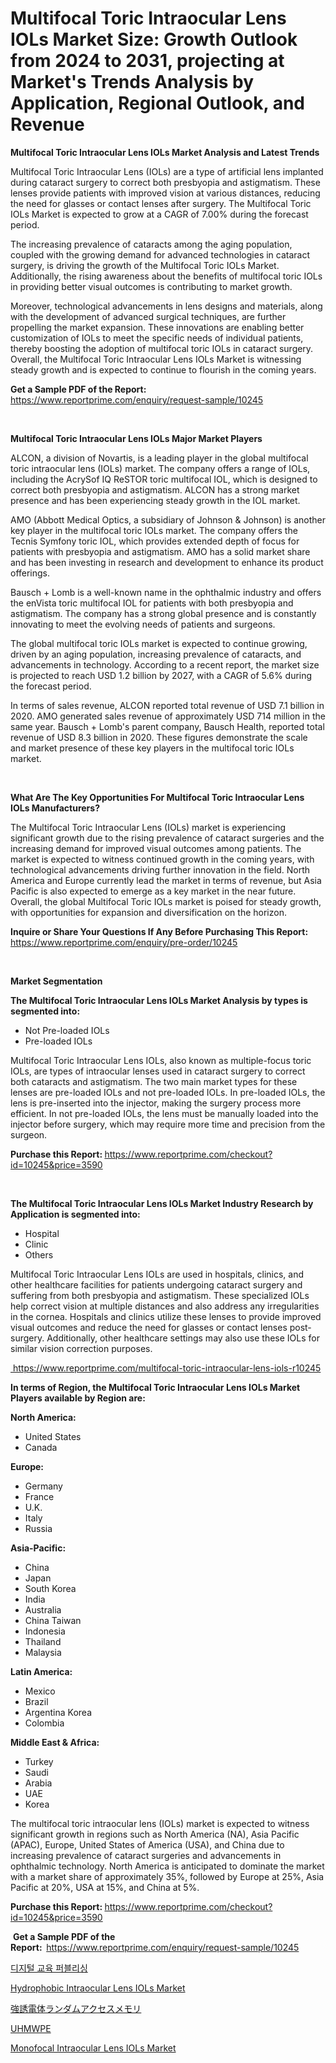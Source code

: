 <p><h1>Multifocal Toric Intraocular Lens IOLs Market Size: Growth Outlook from 2024 to 2031, projecting at Market's Trends Analysis by Application, Regional Outlook, and Revenue</h1></p><p><strong>Multifocal Toric Intraocular Lens IOLs Market Analysis and Latest Trends</strong></p>
<p><p>Multifocal Toric Intraocular Lens (IOLs) are a type of artificial lens implanted during cataract surgery to correct both presbyopia and astigmatism. These lenses provide patients with improved vision at various distances, reducing the need for glasses or contact lenses after surgery. The Multifocal Toric IOLs Market is expected to grow at a CAGR of 7.00% during the forecast period.</p><p>The increasing prevalence of cataracts among the aging population, coupled with the growing demand for advanced technologies in cataract surgery, is driving the growth of the Multifocal Toric IOLs Market. Additionally, the rising awareness about the benefits of multifocal toric IOLs in providing better visual outcomes is contributing to market growth.</p><p>Moreover, technological advancements in lens designs and materials, along with the development of advanced surgical techniques, are further propelling the market expansion. These innovations are enabling better customization of IOLs to meet the specific needs of individual patients, thereby boosting the adoption of multifocal toric IOLs in cataract surgery. Overall, the Multifocal Toric Intraocular Lens IOLs Market is witnessing steady growth and is expected to continue to flourish in the coming years.</p></p>
<p><strong>Get a Sample PDF of the Report:&nbsp;</strong> <a href="https://www.reportprime.com/enquiry/request-sample/10245">https://www.reportprime.com/enquiry/request-sample/10245</a></p>
<p>&nbsp;</p>
<p><strong>Multifocal Toric Intraocular Lens IOLs Major Market Players</strong></p>
<p><p>ALCON, a division of Novartis, is a leading player in the global multifocal toric intraocular lens (IOLs) market. The company offers a range of IOLs, including the AcrySof IQ ReSTOR toric multifocal IOL, which is designed to correct both presbyopia and astigmatism. ALCON has a strong market presence and has been experiencing steady growth in the IOL market.</p><p>AMO (Abbott Medical Optics, a subsidiary of Johnson & Johnson) is another key player in the multifocal toric IOLs market. The company offers the Tecnis Symfony toric IOL, which provides extended depth of focus for patients with presbyopia and astigmatism. AMO has a solid market share and has been investing in research and development to enhance its product offerings.</p><p>Bausch + Lomb is a well-known name in the ophthalmic industry and offers the enVista toric multifocal IOL for patients with both presbyopia and astigmatism. The company has a strong global presence and is constantly innovating to meet the evolving needs of patients and surgeons.</p><p>The global multifocal toric IOLs market is expected to continue growing, driven by an aging population, increasing prevalence of cataracts, and advancements in technology. According to a recent report, the market size is projected to reach USD 1.2 billion by 2027, with a CAGR of 5.6% during the forecast period.</p><p>In terms of sales revenue, ALCON reported total revenue of USD 7.1 billion in 2020. AMO generated sales revenue of approximately USD 714 million in the same year. Bausch + Lomb's parent company, Bausch Health, reported total revenue of USD 8.3 billion in 2020. These figures demonstrate the scale and market presence of these key players in the multifocal toric IOLs market.</p></p>
<p>&nbsp;</p>
<p><strong>What Are The Key Opportunities For Multifocal Toric Intraocular Lens IOLs Manufacturers?</strong></p>
<p><p>The Multifocal Toric Intraocular Lens (IOLs) market is experiencing significant growth due to the rising prevalence of cataract surgeries and the increasing demand for improved visual outcomes among patients. The market is expected to witness continued growth in the coming years, with technological advancements driving further innovation in the field. North America and Europe currently lead the market in terms of revenue, but Asia Pacific is also expected to emerge as a key market in the near future. Overall, the global Multifocal Toric IOLs market is poised for steady growth, with opportunities for expansion and diversification on the horizon.</p></p>
<p><strong>Inquire or Share Your Questions If Any Before Purchasing This Report:</strong> <a href="https://www.reportprime.com/enquiry/pre-order/10245">https://www.reportprime.com/enquiry/pre-order/10245</a></p>
<p>&nbsp;</p>
<p><strong>Market Segmentation</strong></p>
<p><strong>The Multifocal Toric Intraocular Lens IOLs Market Analysis by types is segmented into:</strong></p>
<p><ul><li>Not Pre-loaded IOLs</li><li>Pre-loaded IOLs</li></ul></p>
<p><p>Multifocal Toric Intraocular Lens IOLs, also known as multiple-focus toric IOLs, are types of intraocular lenses used in cataract surgery to correct both cataracts and astigmatism. The two main market types for these lenses are pre-loaded IOLs and not pre-loaded IOLs. In pre-loaded IOLs, the lens is pre-inserted into the injector, making the surgery process more efficient. In not pre-loaded IOLs, the lens must be manually loaded into the injector before surgery, which may require more time and precision from the surgeon.</p></p>
<p><strong>Purchase this Report:&nbsp;</strong><a href="https://www.reportprime.com/checkout?id=10245&price=3590">https://www.reportprime.com/checkout?id=10245&price=3590</a></p>
<p>&nbsp;</p>
<p><strong>The Multifocal Toric Intraocular Lens IOLs Market Industry Research by Application is segmented into:</strong></p>
<p><ul><li>Hospital</li><li>Clinic</li><li>Others</li></ul></p>
<p><p>Multifocal Toric Intraocular Lens IOLs are used in hospitals, clinics, and other healthcare facilities for patients undergoing cataract surgery and suffering from both presbyopia and astigmatism. These specialized IOLs help correct vision at multiple distances and also address any irregularities in the cornea. Hospitals and clinics utilize these lenses to provide improved visual outcomes and reduce the need for glasses or contact lenses post-surgery. Additionally, other healthcare settings may also use these IOLs for similar vision correction purposes.</p></p>
<p><a href="https://www.reportprime.com/multifocal-toric-intraocular-lens-iols-r10245">&nbsp;https://www.reportprime.com/multifocal-toric-intraocular-lens-iols-r10245</a></p>
<p><strong>In terms of Region, the Multifocal Toric Intraocular Lens IOLs Market Players available by Region are:</strong></p>
<p>
    <p> <strong> North America: </strong>
        <ul>
            <li>United States</li>
            <li>Canada</li>
        </ul>
        </p> 
    <p> <strong> Europe: </strong>
        <ul>
            <li>Germany</li>
            <li>France</li>
            <li>U.K.</li>
            <li>Italy</li>
            <li>Russia</li>
        </ul>
        </p> 
    <p> <strong> Asia-Pacific: </strong>
        <ul>
            <li>China</li>
            <li>Japan</li>
            <li>South Korea</li>
            <li>India</li>
            <li>Australia</li>
            <li>China Taiwan</li>
            <li>Indonesia</li>
            <li>Thailand</li>
            <li>Malaysia</li>
        </ul>
        </p> 
    <p> <strong> Latin America: </strong>
        <ul>
            <li>Mexico</li>
            <li>Brazil</li>
            <li>Argentina Korea</li>
            <li>Colombia</li>
        </ul>
        </p> 
    <p> <strong> Middle East & Africa: </strong>
        <ul>
            <li>Turkey</li>
            <li>Saudi</li>
            <li>Arabia</li>
            <li>UAE</li>
            <li>Korea</li>
        </ul>
    </p>
    </p>
<p><p>The multifocal toric intraocular lens (IOLs) market is expected to witness significant growth in regions such as North America (NA), Asia Pacific (APAC), Europe, United States of America (USA), and China due to increasing prevalence of cataract surgeries and advancements in ophthalmic technology. North America is anticipated to dominate the market with a market share of approximately 35%, followed by Europe at 25%, Asia Pacific at 20%, USA at 15%, and China at 5%.</p></p>
<p><strong>Purchase this Report: </strong><a href="https://www.reportprime.com/checkout?id=10245&price=3590">https://www.reportprime.com/checkout?id=10245&price=3590</a></p>
<p>&nbsp;<strong>Get a Sample PDF of the Report:&nbsp;&nbsp;</strong><a href="https://www.reportprime.com/enquiry/request-sample/10245">https://www.reportprime.com/enquiry/request-sample/10245</a></p>
<p><strong></strong></p>
<p><p><a href="https://medium.com/@daveblock56/%EB%94%94%EC%A7%80%ED%84%B8-%EA%B5%90%EC%9C%A1-%EC%B6%9C%ED%8C%90-%EC%8B%9C%EC%9E%A5-%EA%B7%9C%EB%AA%A8-%EB%B0%8F-%EC%8B%9C%EC%9E%A5-%EB%8F%99%ED%96%A5-%EC%A0%84%EC%B2%B4-%EC%82%B0%EC%97%85-%EA%B0%9C%EC%9A%94-2024%EB%85%84%EB%B6%80%ED%84%B0-2031%EB%85%84-771f20c0163a">디지털 교육 퍼블리싱</a></p><p><a href="https://github.com/bobicer/Market-Research-Report-List-2/blob/main/hydrophobic-intraocular-lens-iols-market.md">Hydrophobic Intraocular Lens IOLs Market</a></p><p><a href="https://medium.com/@krishnajlhre/%E5%9C%A7%E9%9B%BB%E3%83%A9%E3%83%B3%E3%83%80%E3%83%A0%E3%82%A2%E3%82%AF%E3%82%BB%E3%82%B9%E3%83%A1%E3%83%A2%E3%83%AA%E5%B8%82%E5%A0%B4%E5%B1%95%E6%9C%9B-%E6%A5%AD%E7%95%8C%E6%A6%82%E8%A6%81%E3%81%A8%E4%BA%88%E6%B8%AC-2024%E5%B9%B4%E3%81%8B%E3%82%892031%E5%B9%B4%E3%81%BE%E3%81%A7-13778c9c7f84">強誘電体ランダムアクセスメモリ</a></p><p><a href="https://medium.com/@constantinvon/uhmwpe-%EC%8B%9C%EC%9E%A5-%EB%B6%84%EC%84%9D-%EB%B0%8F-2024%EB%85%84%EB%B6%80%ED%84%B0-2031%EB%85%84%EA%B9%8C%EC%A7%80%EC%9D%98-%ED%81%AC%EA%B8%B0-%EC%A0%84%EB%A7%9D-78feb08e93f4">UHMWPE</a></p><p><a href="https://github.com/timeliteaut/Market-Research-Report-List-2/blob/main/monofocal-intraocular-lens-iols-market.md">Monofocal Intraocular Lens IOLs Market</a></p></p>